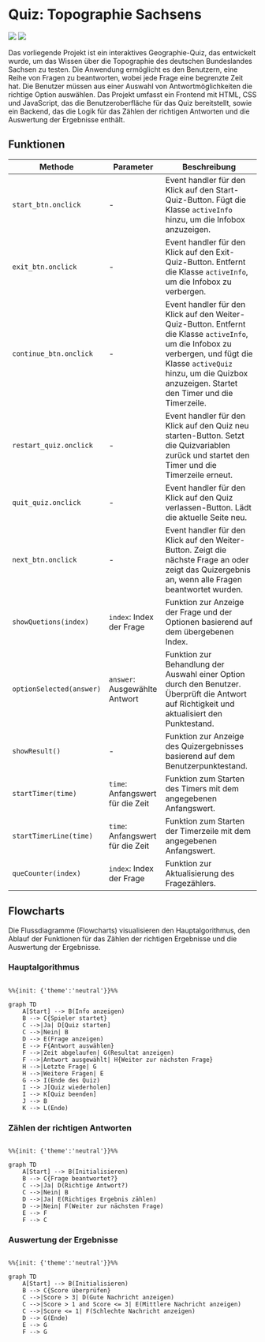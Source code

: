 # Quiz: Topographie Sachsens

[<img src="https://img.shields.io/badge/Autor-Maximilian_Kautzsch-blue">](https://img.shields.io/badge/Autor-Maximilian_Kautzsch-blue?link=https%3A%2F%2Fgithub.com%2FMaximilianKautzsch) <img src="https://img.shields.io/badge/Klasse-10/3-green">

Das vorliegende Projekt ist ein interaktives Geographie-Quiz, das entwickelt wurde, um das Wissen über die Topographie des deutschen Bundeslandes Sachsen zu testen. Die Anwendung ermöglicht es den Benutzern, eine Reihe von Fragen zu beantworten, wobei jede Frage eine begrenzte Zeit hat. Die Benutzer müssen aus einer Auswahl von Antwortmöglichkeiten die richtige Option auswählen. Das Projekt umfasst ein Frontend mit HTML, CSS und JavaScript, das die Benutzeroberfläche für das Quiz bereitstellt, sowie ein Backend, das die Logik für das Zählen der richtigen Antworten und die Auswertung der Ergebnisse enthält.

## Funktionen

| Methode                  | Parameter                        | Beschreibung                                                                                                                                                                                                                    |
| ------------------------ | -------------------------------- | ------------------------------------------------------------------------------------------------------------------------------------------------------------------------------------------------------------------------------- |
| `start_btn.onclick`      | -                                | Event handler für den Klick auf den Start-Quiz-Button. Fügt die Klasse `activeInfo` hinzu, um die Infobox anzuzeigen.                                                                                                           |
| `exit_btn.onclick`       | -                                | Event handler für den Klick auf den Exit-Quiz-Button. Entfernt die Klasse `activeInfo`, um die Infobox zu verbergen.                                                                                                            |
| `continue_btn.onclick`   | -                                | Event handler für den Klick auf den Weiter-Quiz-Button. Entfernt die Klasse `activeInfo`, um die Infobox zu verbergen, und fügt die Klasse `activeQuiz` hinzu, um die Quizbox anzuzeigen. Startet den Timer und die Timerzeile. |
| `restart_quiz.onclick`   | -                                | Event handler für den Klick auf den Quiz neu starten-Button. Setzt die Quizvariablen zurück und startet den Timer und die Timerzeile erneut.                                                                                    |
| `quit_quiz.onclick`      | -                                | Event handler für den Klick auf den Quiz verlassen-Button. Lädt die aktuelle Seite neu.                                                                                                                                         |
| `next_btn.onclick`       | -                                | Event handler für den Klick auf den Weiter-Button. Zeigt die nächste Frage an oder zeigt das Quizergebnis an, wenn alle Fragen beantwortet wurden.                                                                              |
| `showQuetions(index)`    | `index`: Index der Frage         | Funktion zur Anzeige der Frage und der Optionen basierend auf dem übergebenen Index.                                                                                                                                            |
| `optionSelected(answer)` | `answer`: Ausgewählte Antwort    | Funktion zur Behandlung der Auswahl einer Option durch den Benutzer. Überprüft die Antwort auf Richtigkeit und aktualisiert den Punktestand.                                                                                    |
| `showResult()`           | -                                | Funktion zur Anzeige des Quizergebnisses basierend auf dem Benutzerpunktestand.                                                                                                                                                 |
| `startTimer(time)`       | `time`: Anfangswert für die Zeit | Funktion zum Starten des Timers mit dem angegebenen Anfangswert.                                                                                                                                                                |
| `startTimerLine(time)`   | `time`: Anfangswert für die Zeit | Funktion zum Starten der Timerzeile mit dem angegebenen Anfangswert.                                                                                                                                                            |
| `queCounter(index)`      | `index`: Index der Frage         | Funktion zur Aktualisierung des Fragezählers.                                                                                                                                                                                   |

## Flowcharts

Die Flussdiagramme (Flowcharts) visualisieren den Hauptalgorithmus, den Ablauf der Funktionen für das Zählen der richtigen Ergebnisse und die Auswertung der Ergebnisse.

### Hauptalgorithmus

```mermaid

%%{init: {'theme':'neutral'}}%%

graph TD
    A[Start] --> B(Info anzeigen)
    B --> C{Spieler startet}
    C -->|Ja| D[Quiz starten]
    C -->|Nein| B
    D --> E(Frage anzeigen)
    E --> F{Antwort auswählen}
    F -->|Zeit abgelaufen| G(Resultat anzeigen)
    F -->|Antwort ausgewählt| H{Weiter zur nächsten Frage}
    H -->|Letzte Frage| G
    H -->|Weitere Fragen| E
    G --> I(Ende des Quiz)
    I --> J[Quiz wiederholen]
    I --> K[Quiz beenden]
    J --> B
    K --> L(Ende)
```

### Zählen der richtigen Antworten

```mermaid

%%{init: {'theme':'neutral'}}%%

graph TD
    A[Start] --> B(Initialisieren)
    B --> C{Frage beantwortet?}
    C -->|Ja| D(Richtige Antwort?)
    C -->|Nein| B
    D -->|Ja| E(Richtiges Ergebnis zählen)
    D -->|Nein| F(Weiter zur nächsten Frage)
    E --> F
    F --> C
```

### Auswertung der Ergebnisse

```mermaid

%%{init: {'theme':'neutral'}}%%

graph TD
    A[Start] --> B(Initialisieren)
    B --> C{Score überprüfen}
    C -->|Score > 3| D(Gute Nachricht anzeigen)
    C -->|Score > 1 and Score <= 3| E(Mittlere Nachricht anzeigen)
    C -->|Score <= 1| F(Schlechte Nachricht anzeigen)
    D --> G(Ende)
    E --> G
    F --> G
```
